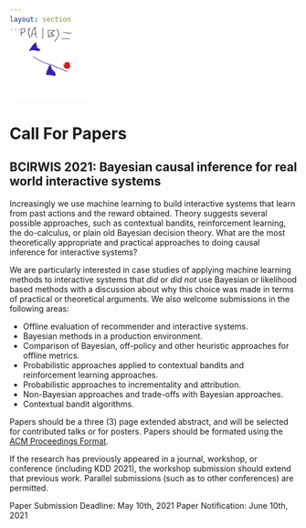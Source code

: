 ```yaml
---
layout: section
---
```


<section id="logo" class="container" style='padding-top:0rem; margin-top:-0rem;'>
   
   <div class='row col-md-3 col-xs-12' style='margin-top:-3rem;' >
      <img  height="150"  src="/img/causalbayes.jpg" alt="logo">
   </div>

</section>



# Call For Papers
## BCIRWIS 2021: Bayesian causal inference for real world interactive systems

Increasingly we use machine learning to build interactive systems that learn from past actions and the reward obtained.  Theory suggests several possible approaches, such as contextual bandits, reinforcement learning, the do-calculus, or plain old Bayesian decision theory.  What are the most theoretically appropriate and practical approaches to doing causal inference for interactive systems?  

We are particularly interested in case studies of applying machine learning methods to interactive systems that _did_ or _did_ _not_ use Bayesian or likelihood based methods with a discussion about why this choice was made in terms of practical or theoretical arguments.  We also welcome submissions in the following areas:

* Offline evaluation of recommender and interactive systems.
* Bayesian methods in a production environment.
* Comparison of Bayesian, off-policy and other heuristic approaches for offline metrics.
* Probabilistic approaches applied to contextual bandits and reinforcement learning approaches.
* Probabilistic approaches to incrementality and attribution.
* Non-Bayesian approaches and trade-offs with Bayesian approaches.
* Contextual bandit algorithms.

Papers should be a three (3) page extended abstract, and will be selected for contributed talks or for posters.  Papers should be formated using the [ACM Proceedings Format](https://www.acm.org/publications/proceedings-template).

If the research has previously appeared in a journal, workshop, or conference (including KDD 2021), the workshop submission should extend that previous work. Parallel submissions (such as to other conferences) are permitted.

Paper Submission Deadline: May 10th, 2021
Paper Notification: June 10th, 2021

